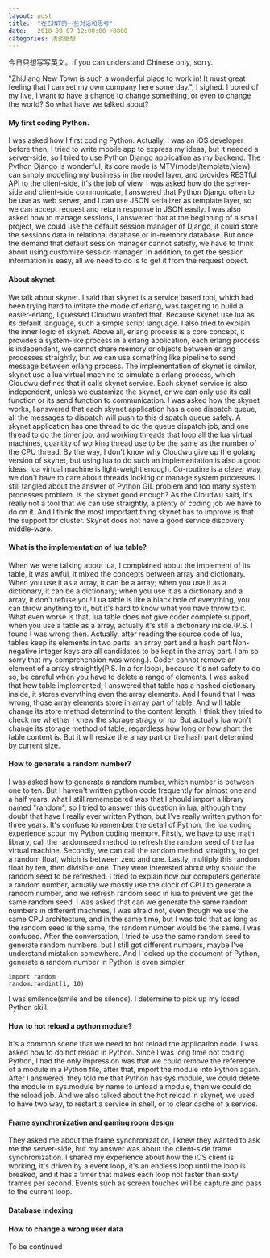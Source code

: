 ```yaml
---
layout: post
title:  "在ZJNT的一些对话和思考"
date:   2018-08-07 12:00:00 +0800
categories: 浅谈感想
---
```


今日只想写写英文。If you can understand Chinese only, sorry.

"ZhiJiang New Town is such a wonderful place to work in! It must great feeling that I can set my own company here some day.", I sighed. I bored of my live, I want to have a chance to change something, or even to change the world?
So what have we talked about?

#### My first coding Python.
I was asked how I first coding Python. Actually, I was an iOS developer before then, I tried to write mobile app to express my ideas, but it needed a server-side, so I tried to use Python Django application as my backend. The Python Django is wonderful, its core mode is MTV(model/template/view), I can simply modeling my business in the model layer, and provides RESTful API to the client-side, it's the job of view. I was asked how do the server-side and client-side communicate, I answered that Python Django often to be use as web server, and I can use JSON serializer as template layer, so we can accept request and return response in JSON easily.
I was also asked how to manage sessions, I answered that at the beginning of a small project, we could use the default session manager of Django, it could store the sessions data in relational database or in-memory database. But once the demand that default session manager cannot satisfy, we have to think about using customize session manager. In addition, to get the session information is easy, all we need to do is to get it from the request object.

#### About skynet.
We talk about skynet. I said that skynet is a service based tool, which had been trying hard to imitate the mode of erlang, was targeting to build a easier-erlang, I guessed Cloudwu wanted that. Because skynet use lua as its default language, such a simple script language. I also tried to explain the inner logic of skynet. Above all, erlang process is a core concept, it provides a system-like process in a erlang application, each erlang process is independent, we cannot share memory or objects between erlang processes straightly, but we can use something like pipeline to send message between erlang process. The implementation of skynet is similar, skynet use a lua virtual machine to simulate a erlang process, which Cloudwu defines that it calls skynet service. Each skynet service is also independent, unless we customize the skynet, or we can only use its call function or its send function to communication.
I was asked how the skynet works, I answered that each skynet application has a core dispatch queue, all the messages to dispatch will push to this dispatch queue safely. A skynet application has one thread to do the queue dispatch job, and one thread to do the timer job, and working threads that loop all the lua virtual machines, quantity of working thread use to be the same as the number of the CPU thread.
By the way, I don't know why Cloudwu give up the golang version of skynet, but using lua to do such an implementation is also a good ideas, lua virtual machine is light-weight enough. Co-routine is a clever way, we don't have to care about threads locking or manage system processes. I still tangled about the answer of Python GIL problem and too many system processes problem.
Is the skynet good enough? As the Cloudwu said, it's really not a tool that we can use straightly, a plenty of coding job we have to do on it. And I think the most important thing skynet has to improve is that the support for cluster. Skynet does not have a good service discovery middle-ware.

#### What is the implementation of lua table?
When we were talking about lua, I complained about the implement of its table, it was awful, it mixed the concepts between array and dictionary. When you use it as a array, it can be a array; when you use it as a dictionary, it can be a dictionary; when you use it as a dictionary and a array, it don't refuse you! Lua table is like a black hole of everything, you can throw anything to it, but it's hard to know what you have throw to it.
What even worse is that, lua table does not give coder complete support, when you use a table as a array, actually it's still a dictionary inside.(P.S. I found I was wrong then. Actually, after reading the source code of lua, tables keep its elements in two parts: an array part and a hash part Non-negative integer keys are all candidates to be kept in the array part. I am so sorry that my comprehension was wrong.). Coder cannot remove an element of a array straightly(P.S. In a for loop), because it's not safety to do so, be careful when you have to delete a range of elements.
I was asked that how table implemented, I answered that table has a hashed dictionary inside, it stores everything even the array elements. And I found that I was wrong, those array elements store in array part of table. And will table change its store method determind to the content length, I think they tried to check me whether I knew the storage stragy or no. But actually lua won't change its storage method of table, regardless how long or how short the table content is. But it will resize the array part or the hash part determind by current size.

#### How to generate a random number?
I was asked how to generate a random number, which number is between one to ten. But I haven't written python code frequently for almost one and a half years, what I still rememebered was that I should import a library named "random", so I tried to answer this question in lua, although they doubt that have I really ever written Python, but I've really written python for three years. It's confuse to remember the detail of Python, the lua coding experience scour my Python coding memory. Firstly, we have to use math library, call the randomseed method to refresh the random seed of the lua virtual machine. Secondly, we can call the random method straigthly, to get a random float, which is between zero and one. Lastly, multiply this random float by ten, then divisible one.
They were interested about why should the random seed to be refreshed. I tried to explain how our computers generate a random number, actually we mostly use the clock of CPU to generate a random number, and we refresh random seed in lua to prevent we get the same random seed. I was asked that can we generate the same random numbers in different machines, I was afraid not, even though we use the same CPU architecture, and in the same time, but I was told that as long as the random seed is the same, the random number would be the same. I was confused.
After the conversation, I tried to use the same random seed to generate random numbers, but I still got different numbers, maybe I've understand mistaken somewhere. And I looked up the document of Python, generate a random number in Python is even simpler.
```
import random
random.randint(1, 10)
```
I was smilence(smile and be silence). I determine to pick up my losed Python skill.

#### How to hot reload a python module?
It's a common scene that we need to hot reload the application code. I was asked how to do hot reload in Python. Since I was long time not coding Python, I had the only impression was that we could remove the reference of a module in a Python file, after that, import the module into Python again. After I answered, they told me that Python has sys.module, we could delete the module in sys.module by name to unload a module, then we could do the reload job.
And we also talked about the hot reload in skynet, we used to have two way, to restart a service in shell, or to clear cache of a service.

#### Frame synchronization and gaming room design
They asked me about the frame synchronization, I knew they wanted to ask me the server-side, but my answer was about the client-side frame synchronization. I shared my experience about how the iOS client is working, it's driven by a event loop, it's an endless loop until the loop is breaked, and it has a timer that makes each loop not faster than sixty frames per second. Events such as screen touches will be capture and pass to the current loop.

#### Database indexing

#### How to change a wrong user data

To be continued
